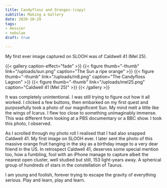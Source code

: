 ```yaml
---
title: Candyfloss and Oranges-(copy)
subtitle: Making a Gallery
date: 2020-10-29
tags:
- messier
- nebulae
draft: true

---
```

My first ever image captured on SLOOH was of Caldwell 41 (Mel 25).

{{< gallery caption-effect="fade" >}}
{{< figure thumb="-thumb" link="/uploads/sun.png" caption="The Sun a ripe orange" >}}
{{< figure thumb="-thumb" link="/uploads/m8.png" caption="The Candyfloss Lagoon" >}}
{{< figure thumb="-thumb" link="/uploads/mel25.png" caption="Caldwell 41 (Mel 25)" >}}
{{< /gallery >}}

It was completely unintentional. I was still trying to figure out how it all worked. I clicked a few buttons, then embarked on my first quest and purposefully took a photo of our magnificent Sun. My mind melt a little like the wings of Icarus. I flew too close to something unimaginably immense. This was different from looking at a PBS documentary or a BBC show. I took this photo, I observed.

As I scrolled through my photo roll I realised that I had also snapped Caldwell 41. My first image on SLOOH ever. I later sent the photo of this massive orange fruit hanging in the sky as a birthday image to a very dear friend in the US. In retrospect Caldwell 41, deserves some special mention too, how a fumbling, fool with an iPhone manage to capture albeit the nearest open cluster, well studied but still, 153 light-years away.
A spherical group of hundreds of stars in the constellation of Taurus.

I am young and foolish, forever trying to escape the gravity of everything serious. Play and learn, play and learn.